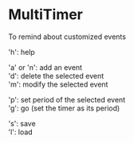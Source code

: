 MultiTimer
==========

To remind about customized events
 
'h': help
 
'a' or 'n': add an event<br>
'd': delete the selected event<br>
'm': modify the selected event

'p': set period of the selected event<br>
'g': go (set the timer as its period)

's': save<br>
'l': load
